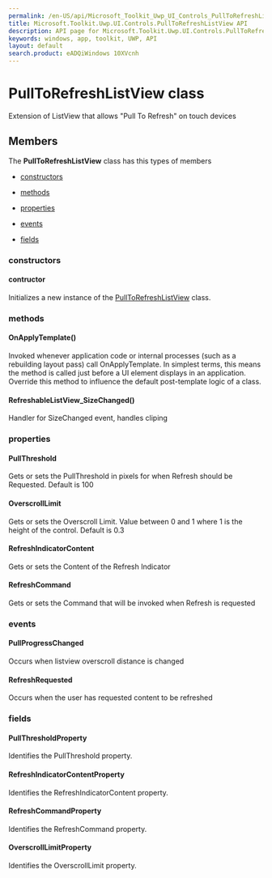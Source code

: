 ```yaml
---
permalink: /en-US/api/Microsoft_Toolkit_Uwp_UI_Controls_PullToRefreshListView.htm
title: Microsoft.Toolkit.Uwp.UI.Controls.PullToRefreshListView API 
description: API page for Microsoft.Toolkit.Uwp.UI.Controls.PullToRefreshListView
keywords: windows, app, toolkit, UWP, API
layout: default
search.product: eADQiWindows 10XVcnh
---
```



# PullToRefreshListView class

Extension of ListView that allows "Pull To Refresh" on touch devices

## Members

The **PullToRefreshListView** class has this types of members

* [constructors](#constructors)

* [methods](#methods)

* [properties](#properties)

* [events](#events)

* [fields](#fields)

### constructors

#### contructor

Initializes a new instance of the [PullToRefreshListView](Microsoft_Toolkit_Uwp_UI_Controls_PullToRefreshListView.htm) class.



### methods

#### OnApplyTemplate()

Invoked whenever application code or internal processes (such as a rebuilding layout pass) call OnApplyTemplate. In simplest terms, this means the method is called just before a UI element displays in an application. Override this method to influence the default post-template logic of a class.



#### RefreshableListView_SizeChanged()

Handler for SizeChanged event, handles cliping



### properties

#### PullThreshold

Gets or sets the PullThreshold in pixels for when Refresh should be Requested. Default is 100



#### OverscrollLimit

Gets or sets the Overscroll Limit. Value between 0 and 1 where 1 is the height of the control. Default is 0.3



#### RefreshIndicatorContent

Gets or sets the Content of the Refresh Indicator



#### RefreshCommand

Gets or sets the Command that will be invoked when Refresh is requested



### events

#### PullProgressChanged

Occurs when listview overscroll distance is changed



#### RefreshRequested

Occurs when the user has requested content to be refreshed



### fields

#### PullThresholdProperty

Identifies the PullThreshold property.



#### RefreshIndicatorContentProperty

Identifies the RefreshIndicatorContent property.



#### RefreshCommandProperty

Identifies the RefreshCommand property.



#### OverscrollLimitProperty

Identifies the OverscrollLimit property.


